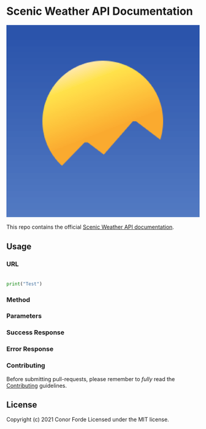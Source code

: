 # Scenic Weather API Documentation

![Scenic Weather](/media/scenic_icon.png)

This repo contains the official [Scenic Weather API documentation](https://scenicdata.com/docs/). 

## Usage

### URL

```python

print("Test")

```

### Method

### Parameters

### Success Response

### Error Response

### Contributing

Before submitting pull-requests, please remember to _fully_ read the [Contributing](CONTRIBUTING.md) guidelines.

## License

Copyright (c) 2021 Conor Forde
Licensed under the MIT license.
